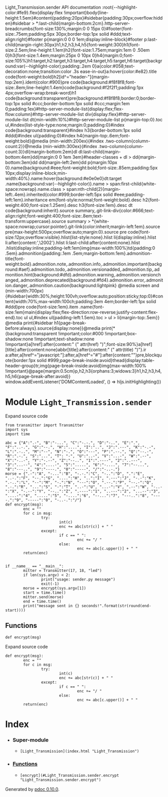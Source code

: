    Light\_Transmission.sender API documentation     :root{--highlight-color:#fe9}.flex{display:flex !important}body{line-height:1.5em}#content{padding:20px}#sidebar{padding:30px;overflow:hidden}#sidebar > \*:last-child{margin-bottom:2cm}.http-server-breadcrumbs{font-size:130%;margin:0 0 15px 0}#footer{font-size:.75em;padding:5px 30px;border-top:1px solid #ddd;text-align:right}#footer p{margin:0 0 0 1em;display:inline-block}#footer p:last-child{margin-right:30px}h1,h2,h3,h4,h5{font-weight:300}h1{font-size:2.5em;line-height:1.1em}h2{font-size:1.75em;margin:1em 0 .50em 0}h3{font-size:1.4em;margin:25px 0 10px 0}h4{margin:0;font-size:105%}h1:target,h2:target,h3:target,h4:target,h5:target,h6:target{background:var(--highlight-color);padding:.2em 0}a{color:#058;text-decoration:none;transition:color .3s ease-in-out}a:hover{color:#e82}.title code{font-weight:bold}h2\[id^="header-"\]{margin-top:2em}.ident{color:#900}pre code{background:#f8f8f8;font-size:.8em;line-height:1.4em}code{background:#f2f2f1;padding:1px 4px;overflow-wrap:break-word}h1 code{background:transparent}pre{background:#f8f8f8;border:0;border-top:1px solid #ccc;border-bottom:1px solid #ccc;margin:1em 0;padding:1ex}#http-server-module-list{display:flex;flex-flow:column}#http-server-module-list div{display:flex}#http-server-module-list dt{min-width:10%}#http-server-module-list p{margin-top:0}.toc ul,#index{list-style-type:none;margin:0;padding:0}#index code{background:transparent}#index h3{border-bottom:1px solid #ddd}#index ul{padding:0}#index h4{margin-top:.6em;font-weight:bold}@media (min-width:200ex){#index .two-column{column-count:2}}@media (min-width:300ex){#index .two-column{column-count:3}}dl{margin-bottom:2em}dl dl:last-child{margin-bottom:4em}dd{margin:0 0 1em 3em}#header-classes + dl > dd{margin-bottom:3em}dd dd{margin-left:2em}dd p{margin:10px 0}.name{background:#eee;font-weight:bold;font-size:.85em;padding:5px 10px;display:inline-block;min-width:40%}.name:hover{background:#e0e0e0}dt:target .name{background:var(--highlight-color)}.name > span:first-child{white-space:nowrap}.name.class > span:nth-child(2){margin-left:.4em}.inherited{color:#999;border-left:5px solid #eee;padding-left:1em}.inheritance em{font-style:normal;font-weight:bold}.desc h2{font-weight:400;font-size:1.25em}.desc h3{font-size:1em}.desc dt code{background:inherit}.source summary,.git-link-div{color:#666;text-align:right;font-weight:400;font-size:.8em;text-transform:uppercase}.source summary > \*{white-space:nowrap;cursor:pointer}.git-link{color:inherit;margin-left:1em}.source pre{max-height:500px;overflow:auto;margin:0}.source pre code{font-size:12px;overflow:visible}.hlist{list-style:none}.hlist li{display:inline}.hlist li:after{content:',\\2002'}.hlist li:last-child:after{content:none}.hlist .hlist{display:inline;padding-left:1em}img{max-width:100%}td{padding:0 .5em}.admonition{padding:.1em .5em;margin-bottom:1em}.admonition-title{font-weight:bold}.admonition.note,.admonition.info,.admonition.important{background:#aef}.admonition.todo,.admonition.versionadded,.admonition.tip,.admonition.hint{background:#dfd}.admonition.warning,.admonition.versionchanged,.admonition.deprecated{background:#fd4}.admonition.error,.admonition.danger,.admonition.caution{background:lightpink} @media screen and (min-width:700px){#sidebar{width:30%;height:100vh;overflow:auto;position:sticky;top:0}#content{width:70%;max-width:100ch;padding:3em 4em;border-left:1px solid #ddd}pre code{font-size:1em}.item .name{font-size:1em}main{display:flex;flex-direction:row-reverse;justify-content:flex-end}.toc ul ul,#index ul{padding-left:1.5em}.toc > ul > li{margin-top:.5em}} @media print{#sidebar h1{page-break-before:always}.source{display:none}}@media print{\*{background:transparent !important;color:#000 !important;box-shadow:none !important;text-shadow:none !important}a\[href\]:after{content:" (" attr(href) ")";font-size:90%}a\[href\]\[title\]:after{content:none}abbr\[title\]:after{content:" (" attr(title) ")"}.ir a:after,a\[href^="javascript:"\]:after,a\[href^="#"\]:after{content:""}pre,blockquote{border:1px solid #999;page-break-inside:avoid}thead{display:table-header-group}tr,img{page-break-inside:avoid}img{max-width:100% !important}@page{margin:0.5cm}p,h2,h3{orphans:3;widows:3}h1,h2,h3,h4,h5,h6{page-break-after:avoid}} window.addEventListener('DOMContentLoaded', () => hljs.initHighlighting())

Module `Light_Transmission.sender`
==================================

Expand source code

    from transmitter import Transmitter
    import sys
    import time
    
    abc = {"A":".-", "B":"-...", "C":"-.-.", "D":"-..", "E":".", "F":"..-.", "G":"--.", "H":"....", "I":"..", "J":".---", "K":"-.-", "L":".-..", "M":"--", "N":"-.", "O":"---", "P":".--.", "Q":"--.-", "R":".-.", "S":"...", "T": "-", "U":"..-", "V":"...-", "W":".--", "X":"-..-", "Y":"-.--", "Z":"--..", "1":".----", "2":"..---", "3":"...--", "4":"....-", "5":".....", "6":"-....", "7":"--...", "8":"---..", "9":"----.", "0":"-----", "/":"-..-."}
    morse = {".-":"A", "-...":"B", "-.-.":"C", "-..":"D", ".":"E", "..-.":"F", "--.":"G", "....":"H", "..":"I", ".---":"J", "-.-":"K", ".-..":"L", "--":"M", "-.":"N", "---":"O", ".--.":"P", "--.-":"Q", ".-.":"R", "...":"S", "-":"T", "..-":"U", "...-":"V", ".--":"W", "-..-":"X", "-.--":"Y", "--..":"Z", ".----":"1", "..---":"2", "...--":"3", "....-":"4", ".....":"5", "-....":"6", "--...":"7", "---..":"8", "----.":"9", "-----":"0", "-..-.":"/"}
    def encrypt(msg):
            enc = ""
            for c in msg:
                    try:
                            int(c)
                            enc += abc[str(c)] + " "
                    except:
                            if c == " ":
                                    enc += "/ "
                            else:
                                    enc += abc[c.upper()] + " "
            return(enc)
    
            
    if __name__ == "__main__":
            mitter = Transmitter(17, 18, "led")
            if len(sys.argv) < 2:
                    print("usage: sender.py message")
                    exit(-1)
            morse = encrypt(sys.argv[1])
            start = time.time()
            mitter.send(morse)
            end = time.time()
            print("message sent in {} seconds!".format(str(round(end-start))))

Functions
---------

`def encrypt(msg)`

Expand source code

    def encrypt(msg):
            enc = ""
            for c in msg:
                    try:
                            int(c)
                            enc += abc[str(c)] + " "
                    except:
                            if c == " ":
                                    enc += "/ "
                            else:
                                    enc += abc[c.upper()] + " "
            return(enc)

Index
=====

*   ### Super-module
    
    *   `[Light_Transmission](index.html "Light_Transmission")`
*   ### [Functions](#header-functions)
    
    *   `[encrypt](#Light_Transmission.sender.encrypt "Light_Transmission.sender.encrypt")`

Generated by [pdoc 0.10.0](https://pdoc3.github.io/pdoc "pdoc: Python API documentation generator").
